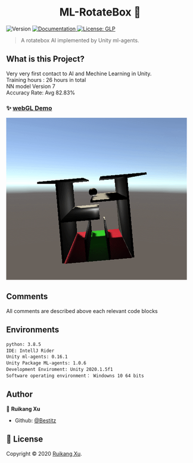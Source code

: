 <h1 align="center">ML-RotateBox 👋</h1>
<p>
  <img alt="Version" src="https://img.shields.io/badge/version-V0.7-green.svg?cacheSeconds=2592000" />
  <a href="doc/UserPDF/html/index.html" target="_blank">
    <img alt="Documentation" src="https://img.shields.io/badge/documentation-yes-brightgreen.svg" />
  </a>
  <a href="todo" target="_blank">
    <img alt="License: GLP" src="https://img.shields.io/badge/License-GLP-yellow.svg" />
  </a>
</p>

>   A rotatebox AI implemented by Unity ml-agents.

## What is this Project?

Very very first contact to AI and Mechine Learning in Unity. </br>Training hours : 26 hours in total</br> NN model Version 7 </br>Accuracy Rate: Avg 82.83%

### ✨ [webGL Demo](https://monsterlady.github.io/ML-RotateBox/)
![avatar](https://github.com/monsterlady/ML-RotateBox/blob/main/Assets/rotateboxdemo.gif)

## Comments

All comments are described above each relevant code blocks


## Environments

```sh
python: 3.8.5
IDE: IntellJ Rider
Unity ml-agents: 0.16.1
Unity Package ML-agents: 1.0.6 
Development Enviroment: Unity 2020.1.5f1
Software operating environment： Windowns 10 64 bits
```

## Author

👤 **Ruikang Xu**

* Github: [@Bestitz](https://github.com/monsterlady)



## 📝 License

Copyright © 2020 [Ruikang Xu](https://github.com/Bestitz).<br />
